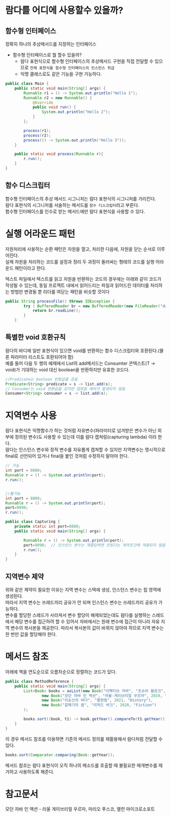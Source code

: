 # 람다를 어디에 사용할수 있을까?
## 함수형 인터페이스
정확히 하나의 추상메서드를 지정하는 인터페이스

- 함수형 인터페이스로 뭘 할수 있을까?
  - 람다 표현식으로 함수형 인터페이스의 추상메서드 구현을 직접 전달할 수 있으므로 `전체 표현식을 함수형 인터페이스의 인스턴스 취급`
  - 익명 클래스로도 같은 기능을 구현 가능하다.

```java
public class Main {
    public static void main(String[] args) {
        Runnable r1 = () -> System.out.println("Hello 1");
        Runnable r2 = new Runnable() {
            @Override
            public void run() {
                System.out.println("Hello 2");
            }
        };

        process(r1);
        process(r2);
        process(() -> System.out.println("Hello 3"));
    }

    public static void process(Runnable r){
        r.run();
    }
}
```


## 함수 디스크립터
함수형 인터페이스의 추상 메서드 시그니처는 람다 표현식의 시그니처를 가리킨다.  
람다 표현식의 시그니처를 서술하는 메서드를 `함수 디스크립터`라고 부른다.  
함수형 인터페이스를 인수로 받는 메서드에만 람다 표현식을 사용할 수 있다.


# 실행 어라운드 패턴
자원처리에 사용하는 순환 패턴은 자원을 열고, 처리한 다음에, 자원을 닫는 순서로 이루어진다.  
실제 자원을 처리하는 코드를 설정과 정리 두 과정이 둘러싸는 형태의 코드를 실행 어라운드 패턴이라고 한다. 

텍스트 파일에서 텍스트를 읽고 자원을 반환하는 코드의 경우에는 아래와 같이 코드가 작성될 수 있는데, 동일 프로젝트 내에서 읽어드리는 파일과 읽어드린 데이터를 처리하는 방법만 변경될 뿐 리더를 여닫는 패턴을 비슷할 것이다

```java
public String processFile() throws IOException {
        try ( BufferedReader br = new BufferedReader(new FileReader("data.txt"))) {
            return br.readLine();
        }
    }
```

## 특별한 void 호환규칙
람다의 바디에 일반 표현식이 있으면 void를 반환하는 함수 디스크립터와 호환된다.(물론 파라미터 리스트도 호환되어야 함)  
예를 들어 다음 두 행의 예제에서 List의 add메서드는 Consumter 콘텍스트(T → void)가 기대하는 void 대신 boolean을 반환하지만 유효한 코드다.
```java
//Predicate는 boolean 반환값을 갖음
Predicate<String> predicate = s -> list.add(s);
// Consumer는 void 반환값을 갖지만 컴파일 에러가 발생되지 않음
Consumer<String> consumer = s -> list.add(s);
```

# 지역변수 사용
람다 표현식은 익명함수가 하는 것처럼 자유변수(파라미터로 넘겨받은 변수가 아닌 외부에 정의된 변수)도 사용할 수 있는데 이를 람다 캡쳐링(capturing lambda) 이라 한다.  
람다는 인스턴스 변수와 정적 변수를 자유롭게 캡쳐할 수 있지만 지역변수는 명시적으로 final로 선언되어 있거나 final을 붙인 것처럼 수정하지 말아야 한다.
```java
// 가능
int port = 8080;
Runnable r = () -> System.out.println(port);
r.run();


//불가능
int port = 8080;
Runnable r = () -> System.out.println(port);
port=9090;
r.run();
```

```java
public class Capturing {
    private static int port=8080;
    public static void main(String[] args) {

        Runnable r = () -> System.out.println(port);
        port=9090;  // 인스턴스 변수는 재할당하면 안된다는 제약조건에 적용되지 않음.
        r.run();
    }
}

```

## 지역변수 제약
위와 같은 제약이 필요한 이유는 지역 변수는 스택에 생성, 인스턴스 변수는 힙 영역에 생성된다.  
따라서 지역 변수는 쓰레드끼리 공유가 안 되며 인스턴스 변수는 쓰레드끼리 공유가 가능하다.  
변수를 할당한 스레드가 사라져서 변수 할당이 해제되었는데도 람다를 실행하는 스레드에서 해당 변수를 접근하려 할 수 있어서 자바에서는 원래 변수에 접근이 아니라 자유 지역 변수의 복사본을 제공한다. 따라서 복사본의 값이 바뀌지 않아야 하므로 지역 변수는 한 번만 값을 할당해야 한다.

# 메서드 참조
아래에 책을 연도순으로 오름차순으로 정렬하는 코드가 있다. 
```java
public class MethodReference {
    public static void main(String[] args) {
        List<Book> books = asList(new Book("이펙티브 자바", "조슈아 블로크", 2018, "IT"),
                new Book("모던 자바 인 액션", "라울-게이브리얼 우르마", 2019, "IT"),
                new Book("이순신의 바다", "황현필", 2021, "History"),
                new Book("갈매기의 꿈", "리처드 바크", 2020, "Fiction")
        );

        books.sort((book, t1) -> book.getYear().compareTo(t1.getYear()));
    }
}
```
이 경우 메서드 참조를 이용하면 기존의 메서드 정의를 재활용해서 람다처럼 전달할 수 있다.

```java
books.sort(Comparator.comparing(Book::getYear));
```
메서드 참조는 람다 표현식이 오직 하나의 메소드를 호출할 때 불필요한 매개변수를 제거하고 사용하도록 해준다.


# 참고문서

모던 자바 인 액션 - 라울 게이브리얼 우르마, 마리오 푸스코, 앨런 마이크로소포트